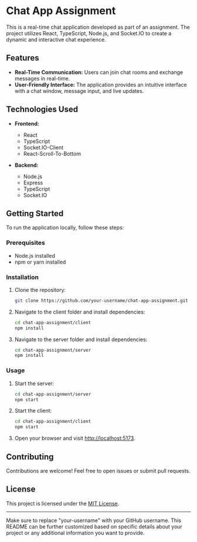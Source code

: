 # Chat App Assignment

This is a real-time chat application developed as part of an assignment. The project utilizes React, TypeScript, Node.js, and Socket.IO to create a dynamic and interactive chat experience.

## Features

- **Real-Time Communication:** Users can join chat rooms and exchange messages in real-time.
- **User-Friendly Interface:** The application provides an intuitive interface with a chat window, message input, and live updates.

## Technologies Used

- **Frontend:**
  - React
  - TypeScript
  - Socket.IO-Client
  - React-Scroll-To-Bottom

- **Backend:**
  - Node.js
  - Express
  - TypeScript
  - Socket.IO

## Getting Started

To run the application locally, follow these steps:

### Prerequisites

- Node.js installed
- npm or yarn installed

### Installation

1. Clone the repository:

   ```bash
   git clone https://github.com/your-username/chat-app-assignment.git
   ```

2. Navigate to the client folder and install dependencies:

   ```bash
   cd chat-app-assignment/client
   npm install
   ```

3. Navigate to the server folder and install dependencies:

   ```bash
   cd chat-app-assignment/server
   npm install
   ```

### Usage

1. Start the server:

   ```bash
   cd chat-app-assignment/server
   npm start
   ```

2. Start the client:

   ```bash
   cd chat-app-assignment/client
   npm start
   ```

3. Open your browser and visit [http://localhost:5173](http://localhost:5173).

## Contributing

Contributions are welcome! Feel free to open issues or submit pull requests.

## License

This project is licensed under the [MIT License](LICENSE).

---

Make sure to replace "your-username" with your GitHub username. This README can be further customized based on specific details about your project or any additional information you want to provide.
